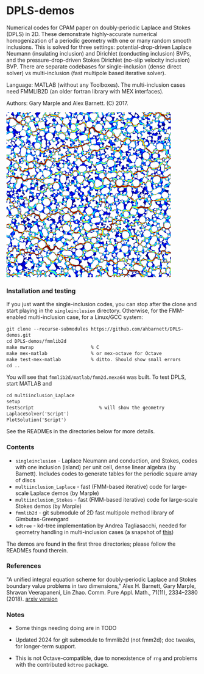 # DPLS-demos

Numerical codes for CPAM paper on doubly-periodic Laplace and Stokes (DPLS)
in 2D. These demonstrate highly-accurate
numerical homogenization of a periodic geometry with one or many random smooth 
inclusions. This is solved for three settings:
potential-drop-driven Laplace Neumann (insulating inclusion) and
Dirichlet (conducting inclusion) BVPs,
and the pressure-drop-driven Stokes Dirichlet (no-slip velocity inclusion) BVP.
There are separate codebases for single-inclusion (dense direct solver) vs multi-inclusion (fast multipole based iterative solver).

Language: MATLAB (without any Toolboxes). The multi-inclusion cases need FMMLIB2D (an older fortran library with MEX interfaces).

Authors: Gary Marple and Alex Barnett.  (C) 2017.

![doubly-periodic Stokes flow speed for 1000 inclusions](images/stokesK1e3.png)

### Installation and testing

If you just want the single-inclusion codes, you can stop after the clone and start playing in the `singleinclusion` directory.
Otherwise, for the FMM-enabled multi-inclusion case, for a Linux/GCC system:
```
git clone --recurse-submodules https://github.com/ahbarnett/DPLS-demos.git
cd DPLS-demos/fmmlib2d
make mwrap                     % C
make mex-matlab                % or mex-octave for Octave
make test-mex-matlab           % ditto. Should show small errors
cd ..
```
You will see that `fmmlib2d/matlab/fmm2d.mexa64` was built.
To test DPLS, start MATLAB and
```
cd multiinclusion_Laplace
setup
TestScript                        % will show the geometry
LaplaceSolver('Script')
PlotSolution('Script')
```
See the READMEs in the directories below for more details.


### Contents

  * `singleinclusion` - Laplace Neumann and conduction, and Stokes, codes with one inclusion (island) per unit cell, dense linear algebra (by Barnett). Includes codes to generate tables for the periodic square array of discs  
  * `multiinclusion_Laplace` - fast (FMM-based iterative) code for large-scale Laplace demos (by Marple)  
  * `multiinclusion_Stokes` - fast (FMM-based iterative) code for large-scale Stokes demos (by Marple)  
  * `fmmlib2d` - git submodule of 2D fast multipole method library of Gimbutas-Greengard  
  * `kdtree` - kd-tree implementation by Andrea Tagliasacchi, needed for geometry handling in multi-inclusion cases (a snapshot of [this](https://github.com/ataiya/kdtree))  

The demos are found in the first three directories; please follow the READMEs found therein.

### References

"A unified integral equation scheme for doubly-periodic Laplace and Stokes boundary value problems in two dimensions,"
Alex H. Barnett, Gary Marple, Shravan Veerapaneni, Lin Zhao.
Comm. Pure Appl. Math., 71(11), 2334–2380 (2018).
[arxiv version](https://arxiv.org/abs/1611.08038)

### Notes

* Some things needing doing are in TODO

* Updated 2024 for git submodule to fmmlib2d (not fmm2d); doc tweaks, for longer-term support.

* This is not Octave-compatible, due to nonexistence of `rng` and problems with the contributed `kdtree` package.
